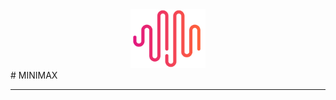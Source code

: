 <div align="center">
  <img src="20250114-235828.png" width="120px" alt="MiniMax-Text-01" />
</div>
# MINIMAX
<hr>
